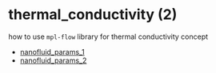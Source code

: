 # thermal_conductivity (2)
how to use `mpl-flow` library for thermal conductivity concept

+ [nanofluid_params_1](nanofluid_params_1.ipynb)
+ [nanofluid_params_2](nanofluid_params_2.ipynb)

